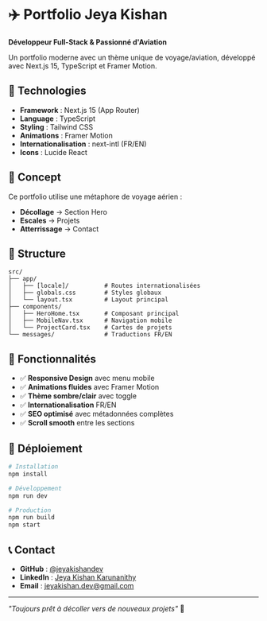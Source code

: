 # ✈️ Portfolio Jeya Kishan

**Développeur Full-Stack & Passionné d'Aviation**

Un portfolio moderne avec un thème unique de voyage/aviation, développé avec Next.js 15, TypeScript et Framer Motion.

## 🚀 Technologies

- **Framework** : Next.js 15 (App Router)
- **Language** : TypeScript
- **Styling** : Tailwind CSS
- **Animations** : Framer Motion
- **Internationalisation** : next-intl (FR/EN)
- **Icons** : Lucide React

## 🛫 Concept

Ce portfolio utilise une métaphore de voyage aérien :
- **Décollage** → Section Hero
- **Escales** → Projets
- **Atterrissage** → Contact

## 📁 Structure

```
src/
├── app/
│   ├── [locale]/          # Routes internationalisées
│   ├── globals.css        # Styles globaux
│   └── layout.tsx         # Layout principal
├── components/
│   ├── HeroHome.tsx       # Composant principal
│   ├── MobileNav.tsx      # Navigation mobile
│   └── ProjectCard.tsx    # Cartes de projets
└── messages/              # Traductions FR/EN
```

## 🎨 Fonctionnalités

- ✅ **Responsive Design** avec menu mobile
- ✅ **Animations fluides** avec Framer Motion
- ✅ **Thème sombre/clair** avec toggle
- ✅ **Internationalisation** FR/EN
- ✅ **SEO optimisé** avec métadonnées complètes
- ✅ **Scroll smooth** entre les sections

## 🚀 Déploiement

```bash
# Installation
npm install

# Développement
npm run dev

# Production
npm run build
npm start
```

## 📞 Contact

- **GitHub** : [@jeyakishandev](https://github.com/jeyakishandev)
- **LinkedIn** : [Jeya Kishan Karunanithy](https://www.linkedin.com/in/jeya-kishan-karunanithy)
- **Email** : jeyakishan.dev@gmail.com

---

*"Toujours prêt à décoller vers de nouveaux projets"* 🛫
